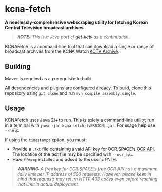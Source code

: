 # kcna-fetch

**A needlessly-comprehensive webscraping utility for fetching Korean Central Television broadcast archives**

> _**NOTE:** This is a Java port of [get-kctv](https://github.com/Lynzzyr/get-kctv) as a continuation._

KCNAFetch is a command-line tool that can download a single or range of broadcast archives from the KCNA Watch [KCTV Archive](https://kcnawatch.org/kctv-archive).

## Building

Maven is required as a prerequisite to build.

All dependencies and plugins are configured already. To build, clone this repository using `git clone` and run `mvn compile assembly:single`.

## Usage

KCNAFetch uses Java 21+ to run. This is solely a command-line utility; run in a terminal with `java -jar kcna-fetch-[VERSION].jar`. For usage help use `--help`.

If using the `timestamps` option, you must:
- Provide a `.txt` file containing a vaid API key for OCR.SPACE's [OCR API](https://ocr.space/OCRAPI). The location of the text file may be specified with `--ocr_api`.
- Have `ffmpeg` installed and added to the user's PATH.

> _**WARNING:** A free key for OCR.SPACE's free OCR API has a maximum daily limit per IP address of 500 requests. However, please keep in mind that requests may return HTTP 403 codes even before reaching that limit in actual deployment._